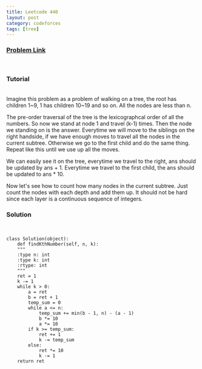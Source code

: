 ```yaml
---
title: Leetcode 440
layout: post
category: codeforces
tags: [tree]
---
```



### [Problem Link](https://leetcode.com/problems/k-th-smallest-in-lexicographical-order/)
<br/>

### Tutorial  
<br/>
Imagine this problem as a problem of walking on a tree, the root has children 1~9, 1 has children 10~19 and so on. All the nodes are less than n.

The pre-order traversal of the tree is the lexicographcal order of all the numbers. So now we stand at node 1 and travel (k-1) times. Then the node we standing on is the answer. Everytime we will move to the siblings on the right handside, if we have enough moves to travel all the nodes in the current subtree. Otherwise we go to the first child and do the same thing. Repeat like this until we use up all the moves.

We can easily see it on the tree, everytime we travel to the right, ans should be updated by ans + 1. Everytime we travel to the first child, the ans should be updated to ans * 10.

Now let's see how to count how many nodes in the current subtree. Just count the nodes with each depth and add them up. It should not be hard since each layer is a continuous sequence of integers.
<br/>


### Solution  
<br/>

	class Solution(object):
	    def findKthNumber(self, n, k):
		"""
		:type n: int
		:type k: int
		:rtype: int
		"""
		ret = 1
		k -= 1
		while k > 0:
		    a = ret
		    b = ret + 1
		    temp_sum = 0
		    while a <= n:
		        temp_sum += min(b - 1, n) - (a - 1)
		        b *= 10
		        a *= 10
		    if k >= temp_sum:
		        ret += 1
		        k -= temp_sum
		    else:
		        ret *= 10
		        k -= 1
		return ret
